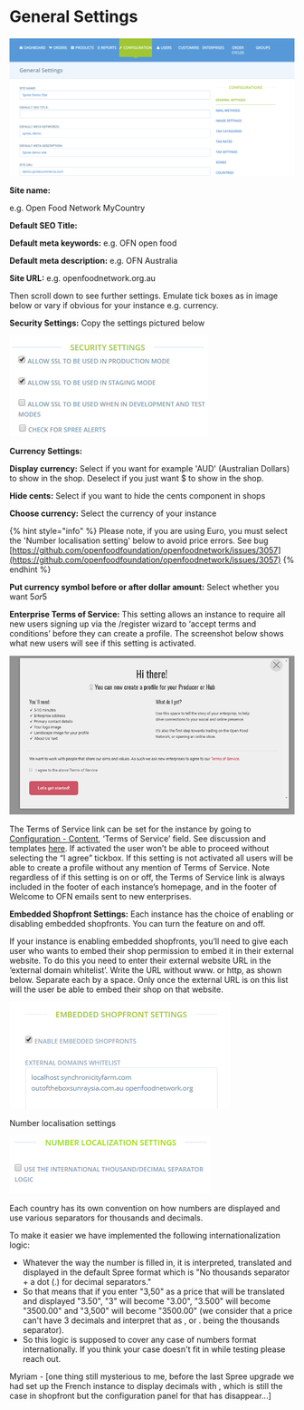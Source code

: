 # General Settings

![](../.gitbook/assets/import.png)

**Site name:**

 e.g. Open Food Network MyCountry

**Default SEO Title:**

**Default meta keywords:** e.g. OFN open food

**Default meta description:** e.g. OFN Australia

**Site URL:** e.g. openfoodnetwork.org.au

Then scroll down to see further settings. Emulate tick boxes as in image below or vary if obvious for your instance e.g. currency.

**Security Settings:** Copy the settings pictured below

![](../.gitbook/assets/securitysettings.png)

**Currency Settings:** 

**Display currency:** Select if you want for example 'AUD' \(Australian Dollars\) to show in the shop. Deselect if you just want $ to show in the shop.

**Hide cents:** Select if you want to hide the cents component in shops

**Choose currency:** Select the currency of your instance

{% hint style="info" %}
Please note, if you are using Euro, you must select the 'Number localisation setting' below to avoid price errors. See bug [https://github.com/openfoodfoundation/openfoodnetwork/issues/3057](https://github.com/openfoodfoundation/openfoodnetwork/issues/3057)
{% endhint %}

**Put currency symbol before or after dollar amount:** Select whether you want $5 or 5$

**Enterprise Terms of Service:** This setting allows an instance to require all new users signing up via the /register wizard to ‘accept terms and conditions’ before they can create a profile. The screenshot below shows what new users will see if this setting is activated.

![](../.gitbook/assets/acceptterms.png)

The Terms of Service link can be set for the instance by going to [Configuration - Content](content.md), ‘Terms of Service’ field. See discussion and templates [here](https://community.openfoodnetwork.org/t/instance-based-terms-of-service/734). If activated the user won’t be able to proceed without selecting the “I agree” tickbox. If this setting is not activated all users will be able to create a profile without any mention of Terms of Service. Note regardless of if this setting is on or off, the Terms of Service link is always included in the footer of each instance’s homepage, and in the footer of Welcome to OFN emails sent to new enterprises.

**Embedded Shopfront Settings:** Each instance has the choice of enabling or disabling embedded shopfronts. You can turn the feature on and off.

If your instance is enabling embedded shopfronts, you’ll need to give each user who wants to embed their shop permission to embed it in their external website. To do this you need to enter their external website URL in the ‘external domain whitelist’. Write the URL without www. or http, as shown below. Separate each by a space. Only once the external URL is on this list will the user be able to embed their shop on that website.

![](../.gitbook/assets/embed.png)

Number localisation settings 

![](../.gitbook/assets/screenshot-from-2018-04-02-11-22-11.png)

Each country has its own convention on how numbers are displayed and use various separators for thousands and decimals.

To make it easier we have implemented the following internationalization logic:

* Whatever the way the number is filled in, it is interpreted, translated and displayed in the default Spree format which is "No thousands separator + a dot \(.\) for decimal separators."
* So that means that if you enter "3,50" as a price that will be translated and displayed "3.50", "3" will become "3.00", "3.500" will become "3500.00" and  "3,500" will become "3500.00" \(we consider that a price can't have 3 decimals and interpret that as , or . being the thousands separator\).
* So this logic is supposed to cover any case of numbers format internationally. If you think your case doesn't fit in while testing please reach out.

Myriam - \[one thing still mysterious to me, before the last Spree upgrade we had set up the French instance to display decimals with , which is still the case in shopfront but the configuration panel for that has disappear...\]

